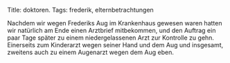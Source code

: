 Title: doktoren.
Tags: frederik, elternbetrachtungen

Nachdem wir wegen Frederiks Aug im Krankenhaus gewesen waren hatten wir
natürlich am Ende einen Arztbrief mitbekommen, und den Auftrag ein paar Tage
später zu einem niedergelassenen Arzt zur Kontrolle zu gehn. Einerseits zum
Kinderarzt wegen seiner Hand und dem Aug und insgesamt, zweitens auch zu einem
Augenarzt wegen dem Aug eben.


